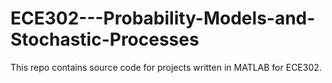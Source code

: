 # ECE302---Probability-Models-and-Stochastic-Processes

This repo contains source code for projects written in MATLAB for ECE302.
